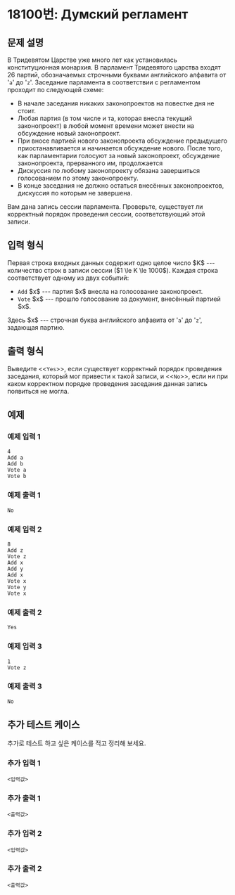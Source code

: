 # 18100번: Думский регламент

## 문제 설명


<p>В Тридевятом Царстве уже много лет как установилась конституционная монархия. В парламент Тридевятого царства входят 26 партий, обозначаемых строчными буквами английского алфавита от '<code>a</code>' до '<code>z</code>'. Заседание парламента в соответствии с регламентом проходит по следующей схеме:</p>

<ul>
<li>В начале заседания никаких законопроектов на повестке дня не стоит.</li>
<li>Любая партия (в том числе и та, которая внесла текущий законопроект) в любой момент времени может внести на обсуждение новый законопроект.</li>
<li>При вносе партией нового законопроекта обсуждение предыдущего приостанавливается и начинается обсуждение нового. После того, как парламентарии голосуют за новый законопроект, обсуждение законопроекта, прерванного им, продолжается</li>
<li>Дискуссия по любому законопроекту обязана завершиться голосованием по этому законопроекту.</li>
<li>В конце заседания не должно остаться внесённых законопроектов, дискуссия по которым не завершена.</li>
</ul>

<p>Вам дана запись сессии парламента. Проверьте, существует ли корректный порядок проведения сессии, соответствующий этой записи.</p>



## 입력 형식


<p>Первая строка входных данных содержит одно целое число $K$ --- количество строк в записи сессии ($1 \le K \le 1000$). Каждая строка соответствует одному из двух событий:</p>

<ul>
<li><code>Add</code> $x$ --- партия $x$ внесла на голосование законопроект.</li>
<li><code>Vote</code> $x$ --- прошло голосование за документ, внесённый партией $x$.</li>
</ul>

<p>Здесь $x$ --- строчная буква английского алфавита от '<code>a</code>' до '<code>z</code>', задающая партию.</p>



## 출력 형식


<p>Выведите &lt;&lt;<code>Yes</code>&gt;&gt;, если существует корректный порядок проведения заседания, который мог привести к такой записи, и &lt;&lt;<code>No</code>&gt;&gt;, если ни при каком корректном порядке проведения заседания данная запись появиться не могла.</p>



## 예제

### 예제 입력 1

```
4
Add a
Add b
Vote a
Vote b

```

### 예제 출력 1

```
No

```
          

### 예제 입력 2

```
8
Add z
Vote z
Add x
Add y
Add x
Vote x
Vote y
Vote x

```

### 예제 출력 2

```
Yes

```
          

### 예제 입력 3

```
1
Vote z

```

### 예제 출력 3

```
No

```
          




## 추가 테스트 케이스

추가로 테스트 하고 싶은 케이스를 적고 정리해 보세요.

### 추가 입력 1

```
<입력값>
```

### 추가 출력 1

```
<출력값>
```

### 추가 입력 2

```
<입력값>
```

### 추가 출력 2

```
<출력값>
```
  